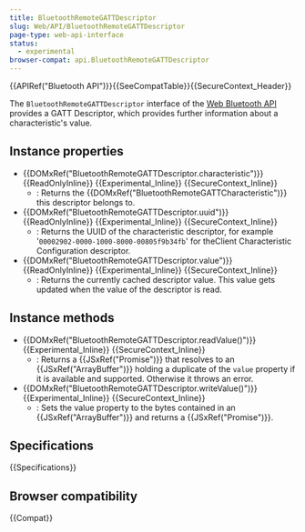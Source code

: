 ```yaml
---
title: BluetoothRemoteGATTDescriptor
slug: Web/API/BluetoothRemoteGATTDescriptor
page-type: web-api-interface
status:
  - experimental
browser-compat: api.BluetoothRemoteGATTDescriptor
---
```


{{APIRef("Bluetooth API")}}{{SeeCompatTable}}{{SecureContext_Header}}

The `BluetoothRemoteGATTDescriptor` interface of the [Web Bluetooth API](/en-US/docs/Web/API/Web_Bluetooth_API) provides a GATT Descriptor,
which provides further information about a characteristic's value.

## Instance properties

- {{DOMxRef("BluetoothRemoteGATTDescriptor.characteristic")}} {{ReadOnlyInline}} {{Experimental_Inline}} {{SecureContext_Inline}}
  - : Returns the {{DOMxRef("BluetoothRemoteGATTCharacteristic")}} this descriptor belongs
    to.
- {{DOMxRef("BluetoothRemoteGATTDescriptor.uuid")}} {{ReadOnlyInline}} {{Experimental_Inline}} {{SecureContext_Inline}}
  - : Returns the UUID of the characteristic descriptor, for
    example '`00002902-0000-1000-8000-00805f9b34fb`' for theClient
    Characteristic Configuration descriptor.
- {{DOMxRef("BluetoothRemoteGATTDescriptor.value")}} {{ReadOnlyInline}} {{Experimental_Inline}} {{SecureContext_Inline}}
  - : Returns the currently cached descriptor value. This value gets updated when the
    value of the descriptor is read.

## Instance methods

- {{DOMxRef("BluetoothRemoteGATTDescriptor.readValue()")}} {{Experimental_Inline}} {{SecureContext_Inline}}
  - : Returns a {{JSxRef("Promise")}} that resolves to
    an {{JSxRef("ArrayBuffer")}} holding a duplicate of the `value` property
    if it is available and supported. Otherwise it throws an error.
- {{DOMxRef("BluetoothRemoteGATTDescriptor.writeValue()")}} {{Experimental_Inline}} {{SecureContext_Inline}}
  - : Sets the value property to the bytes contained in an {{JSxRef("ArrayBuffer")}} and
    returns a {{JSxRef("Promise")}}.

## Specifications

{{Specifications}}

## Browser compatibility

{{Compat}}
